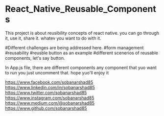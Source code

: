# React_Native_Reusable_Components
This project is about reusibility concepts of react native.
you can go through it, use it, share it. whatev you want to do with it.

#Different challenges are being addressed here.
#form management
#reusability
#reusble button as an example
#different scenerios of reusable components, let's say button.

In App.js file, there are different components any component that yuo want to run you just uncomment that.
hope yuo'll enjoy it

https://www.facebook.com/sobanarshad85
https://www.linkedin.com/in/sobanarshad85
https://www.twitter.com/sobanarshad85
https://www.instagram.com/sobanarshad85
https://www.medium.com/@sobanarshad85
https://www.github.com/sobanarshad85
